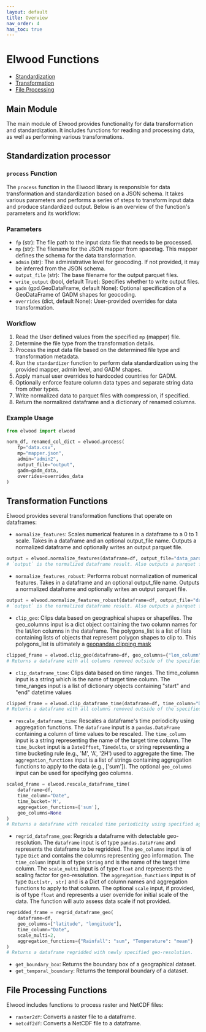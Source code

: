 ```yaml
---
layout: default
title: Overview
nav_order: 4
has_toc: true
---
```


# Elwood Functions

- [Standardization](#standardization-processor)
- [Transformation](#transformation-functions)
- [File Processing](#file-processing-functions)

## Main Module

The main module of Elwood provides functionality for data transformation and standardization. It includes functions for reading and processing data, as well as performing various transformations.

## Standardization processor

### `process` Function

The `process` function in the Elwood library is responsible for data transformation and standardization based on a JSON schema. It takes various parameters and performs a series of steps to transform input data and produce standardized output. Below is an overview of the function's parameters and its workflow:

### Parameters

- `fp` (str): The file path to the input data file that needs to be processed.
- `mp` (str): The filename for the JSON mapper from spacetag. This mapper defines the schema for the data transformation.
- `admin` (str): The administrative level for geocoding. If not provided, it may be inferred from the JSON schema.
- `output_file` (str): The base filename for the output parquet files.
- `write_output` (bool, default True): Specifies whether to write output files.
- `gadm` (gpd.GeoDataFrame, default None): Optional specification of a GeoDataFrame of GADM shapes for geocoding.
- `overrides` (dict, default None): User-provided overrides for data transformation.

### Workflow

1. Read the User defined values from the specified `mp` (mapper) file.
5. Determine the file type from the transformation details.
6. Process the input data file based on the determined file type and transformation metadata.
8. Run the `standardizer` function to perform data standardization using the provided mapper, admin level, and GADM shapes.
10. Apply manual user overrides to hardcoded countries for GADM.
11. Optionally enforce feature column data types and separate string data from other types.
12. Write normalized data to parquet files with compression, if specified.
14. Return the normalized dataframe and a dictionary of renamed columns.

### Example Usage

```python
from elwood import elwood

norm_df, renamed_col_dict = elwood.process(
    fp="data.csv",
    mp="mapper.json",
    admin="admin2",
    output_file="output",
    gadm=gadm_data,
    overrides=overrides_data
)
```
## Transformation Functions

Elwood provides several transformation functions that operate on dataframes:

- `normalize_features`: Scales numerical features in a dataframe to a 0 to 1 scale. Takes in a dataframe and an optional output_file name. Outputs a normalized dataframe and optionally writes an output parquet file.
```python
output = elwood.normalize_features(dataframe=df, output_file="data_parquet")
# `output` is the normalized dataframe result. Also outputs a parquet file called data_parquet_normalized.parquet.gzip
```
- `normalize_features_robust`: Performs robust normalization of numerical features. Takes in a dataframe and an optional output_file name. Outputs a normalized dataframe and optionally writes an output parquet file.
```python
output = elwood.normalize_features_robust(dataframe=df, output_file="data_parquet")
# `output` is the normalized dataframe result. Also outputs a parquet file called data_parquet_normalized.parquet.gzip
```
- `clip_geo`: Clips data based on geographical shapes or shapefiles. The geo_columns input is a dict object containing the two column names for the lat/lon columns in the dataframe. The polygons_list is a list of lists containing lists of objects that represent polygon shapes to clip to. This polygons_list is ultimately a [geopandas clipping mask](https://geopandas.org/en/stable/docs/reference/api/geopandas.clip.html)
```python
clipped_frame = elwood.clip_geo(dataframe=df, geo_columns={"lon_column": "longitude", "lat_column": "latitude"}, polygons_list=[[10.0, 5.0], [20.0, 5.0], [20.0, 10.0], [10.0, 10.0]])
# Returns a dataframe with all columns removed outside of the specified shapes.
```
- `clip_dataframe_time`: Clips data based on time ranges. The time_column input is a string which is the name of target time column. The time_ranges input is a list of dictionary objects containing "start" and "end" datetime values
```python
clipped_frame = elwood.clip_dataframe_time(dataframe=df, time_column="Date", time_ranges=[{"start":"01-01-2022", "end":"01-05-2022"}, {"start": "01-01-2023", "end": "12-01-2023"}])
# Returns a dataframe with all columns removed outside of the specified time ranges.
```
- `rescale_dataframe_time`: Rescales a dataframe's time periodicity using aggregation functions. The `dataframe` input is a `pandas.DataFrame` containing a column of time values to be rescaled. The `time_column` input is a string representing the name of the target time column. The `time_bucket` input is a `DateOffset`, `Timedelta`, or string representing a time bucketing rule (e.g., 'M', 'A', '2H') used to aggregate the time. The `aggregation_functions` input is a list of strings containing aggregation functions to apply to the data (e.g., ['sum']). The optional `geo_columns` input can be used for specifying geo columns.

```python
scaled_frame = elwood.rescale_dataframe_time(
    dataframe=df,
    time_column="Date",
    time_bucket='M',
    aggregation_functions=['sum'],
    geo_columns=None
)
# Returns a dataframe with rescaled time periodicity using specified aggregation functions.
```
- `regrid_dataframe_geo`: Regrids a dataframe with detectable geo-resolution. The `dataframe` input is of type `pandas.DataFrame` and represents the dataframe to be regridded. The `geo_columns` input is of type `Dict` and contains the columns representing geo information. The `time_column` input is of type `String` and is the name of the target time column. The `scale_multi` input is of type `Float` and represents the scaling factor for geo-resolution. The `aggregation_functions` input is of type `Dict[str, str]` and is a Dict of column names and aggregation functions to apply to that column. The optional `scale` input, if provided, is of type `float` and represents a user override for initial scale of the data. The function will auto assess data scale if not provided.

```python
regridded_frame = regrid_dataframe_geo(
    dataframe=df,
    geo_columns=["latitude", "longitude"],
    time_column="Date",
    scale_multi=2,
    aggregation_functions={"Rainfall": "sum", "Temperature": "mean"}
)
# Returns a dataframe regridded with newly specified geo-resolution.
```
- `get_boundary_box`: Returns the boundary box of a geographical dataset.
- `get_temporal_boundary`: Returns the temporal boundary of a dataset.


## File Processing Functions

Elwood includes functions to process raster and NetCDF files:

- `raster2df`: Converts a raster file to a dataframe.
- `netcdf2df`: Converts a NetCDF file to a dataframe.